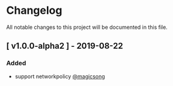 # Changelog
All notable changes to this project will be documented in this file.

## [ v1.0.0-alpha2 ] - 2019-08-22
### Added
- support networkpolicy [@magicsong](https://github.com/yunify/hostnic-cni/pull/60)